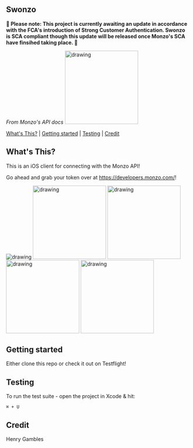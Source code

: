 ## Swonzo

**🚧 Please note: This project is currently awaiting an update in accordance with the FCA's introduction of Strong Customer Authentication. Swonzo is SCA compliant though this update will be released once Monzo's SCA have finsihed taking place. 🚧**

*From Monzo's API docs*
<img src="../Home-refactoring/Swonzo/Mockups/SCA.png" alt="drawing" width="200"/>

[What's This?](#whats-this) | [Getting started](#getting-started) | [Testing](#Testing)  | [Credit](#Credit) 

## What's This?

This is an iOS client for connecting with the Monzo API!

Go ahead and grab your token over at https://developers.monzo.com/!

<img src="../Home-refactoring/Swonzo/Mockups/login.png" alt="drawing"/>
<img src="../Home-refactoring/Swonzo/Mockups/home.png" alt="drawing" width="200"/> <img src="../Home-refactoring/Swonzo/Mockups/map.png" alt="drawing" width="200"/>
<img src="../Home-refactoring/Swonzo/Mockups/transactions.png" alt="drawing" width="200"/> <img src="../Home-refactoring/Swonzo/Mockups/detailedTransactions.png" alt="drawing" width="200"/>



## Getting started

Either clone this repo or check it out on Testflight!

## Testing

To run the test suite - open the project in Xcode & hit:
```
⌘ + U
```

## Credit

Henry Gambles
